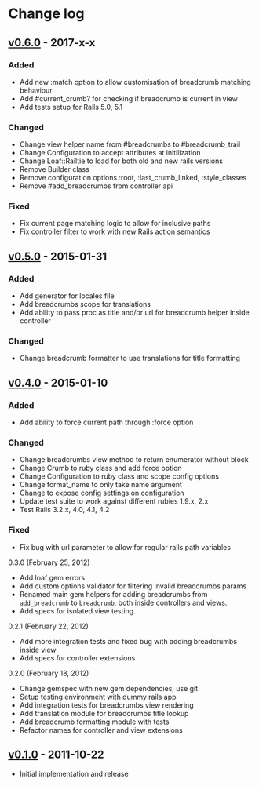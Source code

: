 # Change log

## [v0.6.0] - 2017-x-x

### Added
* Add new :match option to allow customisation of breadcrumb matching behaviour
* Add #current_crumb? for checking if breadcrumb is current in view
* Add tests setup for Rails 5.0, 5.1

### Changed
* Change view helper name from #breadcrumbs to #breadcrumb_trail
* Change Configuration to accept attributes at initilization
* Change Loaf::Railtie to load for both old and new rails versions
* Remove Builder class
* Remove configuration options :root, :last_crumb_linked, :style_classes
* Remove #add_breadcrumbs from controller api

### Fixed
* Fix current page matching logic to allow for inclusive paths
* Fix controller filter to work with new Rails action semantics

## [v0.5.0] - 2015-01-31

### Added
* Add generator for locales file
* Add breadcrumbs scope for translations
* Add ability to pass proc as title and/or url for breadcrumb helper inside controller

### Changed
* Change breadcrumb formatter to use translations for title formatting

## [v0.4.0] - 2015-01-10

### Added
* Add ability to force current path through :force option

### Changed
* Change breadcrumbs view method to return enumerator without block
* Change Crumb to ruby class and add force option
* Change Configuration to ruby class and scope config options
* Change format_name to only take name argument
* Change to expose config settings on configuration
* Update test suite to work against different rubies 1.9.x, 2.x
* Test Rails 3.2.x, 4.0, 4.1, 4.2

### Fixed
* Fix bug with url parameter to allow for regular rails path variables

0.3.0 (February 25, 2012)

* Add loaf gem errors
* Add custom options validator for filtering invalid breadcrumbs params
* Renamed main gem helpers for adding breadcrumbs from `add_breadcrumb` to
  `breadcrumb`, both inside controllers and views.
* Add specs for isolated view testing.

0.2.1 (February 22, 2012)

* Add more integration tests and fixed bug with adding breadcrumbs inside view
* Add specs for controller extensions

0.2.0 (February 18, 2012)

* Change gemspec with new gem dependencies, use git
* Setup testing environment with dummy rails app
* Add integration tests for breadcrumbs view rendering
* Add translation module for breadcrumbs title lookup
* Add breadcrumb formatting module with tests
* Refactor names for controller and view extensions

## [v0.1.0] - 2011-10-22

* Initial implementation and release

[v0.6.0]: https://github.com/piotrmurach/tty-spinner/compare/v0.5.0...v0.6.0
[v0.5.0]: https://github.com/piotrmurach/tty-spinner/compare/v0.4.0...v0.5.0
[v0.4.0]: https://github.com/piotrmurach/tty-spinner/compare/v0.3.0...v0.4.0
[v0.3.0]: https://github.com/piotrmurach/tty-spinner/compare/v0.2.1...v0.3.0
[v0.2.1]: https://github.com/piotrmurach/tty-spinner/compare/v0.2.0...v0.2.1
[v0.2.0]: https://github.com/piotrmurach/tty-spinner/compare/v0.1.0...v0.2.0
[v0.1.0]: https://github.com/piotrmurach/tty-spinner/compare/v0.1.0
